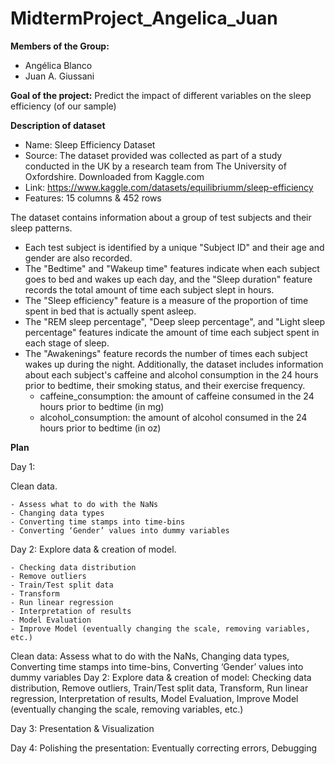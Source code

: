 # MidtermProject_Angelica_Juan

**Members of the Group:**
- Angélica Blanco
- Juan A. Giussani

**Goal of the project:**
Predict the impact of different variables on the sleep efficiency (of our sample)

**Description of dataset**
- Name: Sleep Efficiency Dataset
- Source: The dataset provided was collected as part of a study conducted in the UK by a research team from The University of Oxfordshire. Downloaded from Kaggle.com
- Link: https://www.kaggle.com/datasets/equilibriumm/sleep-efficiency
- Features: 15 columns & 452 rows

The dataset contains information about a group of test subjects and their sleep patterns.
- Each test subject is identified by a unique "Subject ID" and their age and gender are also recorded.
- The "Bedtime" and "Wakeup time" features indicate when each subject goes to bed and wakes up each day, and the "Sleep duration" feature records the total amount of time each subject slept in hours.
- The "Sleep efficiency" feature is a measure of the proportion of time spent in bed that is actually spent asleep.
- The "REM sleep percentage", "Deep sleep percentage", and "Light sleep percentage" features indicate the amount of time each subject spent in each stage of sleep.
- The "Awakenings" feature records the number of times each subject wakes up during the night. Additionally, the dataset includes information about each subject's caffeine and alcohol consumption in the 24 hours prior to bedtime, their smoking status, and their exercise frequency.
    - caffeine_consumption: the amount of caffeine consumed in the 24 hours prior to bedtime (in mg)
    - alcohol_consumption: the amount of alcohol consumed in the 24 hours prior to bedtime (in oz)

**Plan**

Day 1:

Clean data.

	- Assess what to do with the NaNs
	- Changing data types
	- Converting time stamps into time-bins
	- Converting ‘Gender’ values into dummy variables

Day 2:
Explore data & creation of model.

	- Checking data distribution
	- Remove outliers
	- Train/Test split data
	- Transform
	- Run linear regression
	- Interpretation of results
	- Model Evaluation
	- Improve Model (eventually changing the scale, removing variables, etc.)

Clean data:
	Assess what to do with the NaNs,
	Changing data types,
	Converting time stamps into time-bins,
	Converting ‘Gender’ values into dummy variables
Day 2:
Explore data & creation of model:
	Checking data distribution,
	Remove outliers,
	Train/Test split data,
	Transform,
	Run linear regression,
	Interpretation of results,
	Model Evaluation,
	Improve Model (eventually changing the scale, removing variables, etc.)


Day 3: 
Presentation & Visualization
	

Day 4: 
Polishing the presentation:
	Eventually correcting errors,
	Debugging 
	


